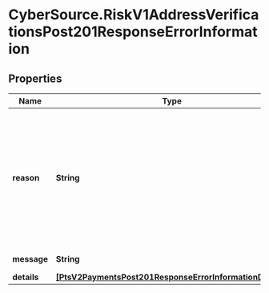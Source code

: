 # CyberSource.RiskV1AddressVerificationsPost201ResponseErrorInformation

## Properties
Name | Type | Description | Notes
------------ | ------------- | ------------- | -------------
**reason** | **String** | The reason of the status. Value can be   - `APARTMENT_NUMBER_NOT_FOUND`   - `INSUFFICIENT_ADDRESS_INFORMATION`   - `HOUSE_OR_BOX_NUMBER_NOT_FOUND`   - `MULTIPLE_ADDRESS_MATCHES`   - `BOX_NUMBER_NOT_FOUND`   - `ROUTE_SERVICE_NOT_FOUND`   - `STREET_NAME_NOT_FOUND`   - `POSTAL_CODE_NOT_FOUND`   - `UNVERIFIABLE_ADDRESS`   - `MULTIPLE_ADDRESS_MATCHES_INTERNATIONAL`   - `ADDRESS_MATCH_NOT_FOUND`   - `UNSUPPORTED_CHARACTER_SET`   - `INVALID_MERCHANT_CONFIGURATION`  | [optional] 
**message** | **String** | The detail message related to the status and reason listed above. | [optional] 
**details** | [**[PtsV2PaymentsPost201ResponseErrorInformationDetails]**](PtsV2PaymentsPost201ResponseErrorInformationDetails.md) |  | [optional] 


